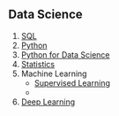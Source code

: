 ## Data Science

1. [SQL](content/sql.md)
2. [Python](content/python.ipynb)
3. [Python for Data Science](content/pythonDS.md)
4. [Statistics](content/statistics.md)
5. Machine Learning
   - [Supervised Learning](content/supervised.md)
   -  
6. [Deep Learning]()
